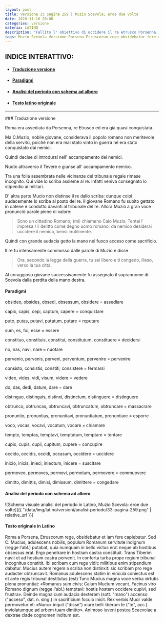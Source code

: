 ```yaml
---
layout: post
title: Versione 33 pagina 259 | Muzio Scevola; eroe due volte
date: 2020-11-16 20:00
categories: versione
materia: LATINO
description: "Fallito l' obiettivo di uccidere il re etrusco Porsenna, che assedia Roma, il giovane Muzio guadagna l' ammirazione del nemico per il coraggio con cui punisce se stesso per l' errore commesso. Versione proveniente dal libro Il mio Latino."
tags: Muzio Scevola Versione Porsena Etruscorum rege obsidebatur fere capiebatur
---
```


<div class="nottoprint" markdown="1">

## INDICE INTERATTIVO:
* #### [Traduzione versione](#tra)
* #### [Paradigmi](#par)
* #### [Analisi del periodo con schema ad albero](#ap)
* #### [Testo latino originale](#tlo)

---

</div>
### Traduzione versione <a name="tra"></a>

Roma era assediata da Porsenna, re Etrusco ed era già quasi conquistata. 

Ma C.Muzio, nobile giovane, considerava il popolo romano non meritevole della servitù, poiché non era mai stato vinto in guerra né era stato conquistato dai nemici. 

Quindi decise di introdursi nell' accampamento dei nemici.

Nuotò attraverso il Tevere e giunse all' accampamento nemico. 

Tra una folla assembrata nelle vicinanze del tribunale regale rimase incognito. 
Qui vide lo scriba assieme al re: infatti veniva consegnato lo stipendio ai militari.

D' altra parte Mucio non distinse il re dallo scriba: dunque colpì audacemente lo scriba al posto del re. Il giovane Romano fu subito gettato in catene e condotto davanti al tribunale del re. Allora Muzio a gran voce pronunciò parole piene di valore:

> Sono un cittadino Romano; (mi) chiamano Caio Muzio. Tentai l' impresa / il delitto come degno uomo romano: da nemico desiderai uccidere il nemico, bensì inutilmente. 

Quindi con grande audacia getto la mano nel fuoco acceso come sacrificio.

Il re fu intensamente commosso dalle parole di Muzio e disse 

> Ora, secondo la legge della guerra, tu sei libero e ti congedo, illeso, verso la tua città.

Al coraggioso giovane successivamente fu assegnato il soprannome di Scevola dalla perdita della mano destra.


#### Paradigmi<a name="par"></a>

obsideo, obsides, obsedi, obsessum, obsidere = assediare

capio, capis, cepi, captum, capere = conquistare

puto, putas, putavi, putatum, putare = reputare

sum, es, fui, esse = essere

constituo, constituis, constitui, constitutum, constituere = decidersi

no, nas, navi, nare = nuotare

pervenio, pervenis, perveni, perventum, pervenire = pervenire

consisto, consistis, constiti, consistere = fermarsi

video, vides, vidi, visum, videre = vedere

do, das, dedi, datum, dare = dare

distinguo, distinguis, distinxi, distinctum, distinguere = distinguere

obtrunco, obtruncas, obtruncavi, obtruncatum, obtruncare = massacrare

pronuntio, pronuntias, pronuntiavi, pronuntiatum, pronuntiare = esporre

voco, vocas, vocavi, vocatum, vocare = chiamare

tempto, temptas, temptavi, temptatum, temptare = tentare

cupio, cupis, cupii, cupitum, cupere = concupire

occido, occidis, occidi, occasum, occidere = uccidere

inicio, inicis, inieci, iniectum, inicere = suscitare

permoveo, permoves, permovi, permotum, permovere = commuovere

dimitto, dimittis, dimisi, dimissum, dimittere = congedare

#### Analisi del periodo con schema ad albero<a name="ap"></a>

![Schema visuale analisi del periodo in Latino, Muzio Scevola: eroe due volte]({{ "/data/img/latino/versioni/analisi-periodo/33-pagina-259.png" | relative_url }})

#### Testo originale in Latino<a name="tlo"></a>

Roma a Porsena, Etruscorum rege, obsidebatur et iam fere capiebatur. Sed C. Mucius, adulescens nobilis, populum Romanum servitute indignum (regge l'abl.) putabat, quia numquam in bello victus erat neque ab hostibus obsessus erat. Ergo penetrare in hostium castra constituit. Trans Tiberim navit et ad hostium castra pervenit. In conferta turba prope regium tribunal incognitus constitit. Ibi scribam cum rege vidit: militibus enim stipendium dabatur. Mucius autem regem a scriba non distinxit: sic scribam pro rege audacter obtruncavit. Romanus adulescens statim in vincula coniectus est et ante regis tribunal destitutus (est) Tunc Mucius magna voce verba virtutis plena pronuntiat: «Romanus sum civis; Caium Mucium vocant. Facinus viro Romano dignum (regge l'abl.) temptavi: hostis hostem occidere cupivi, sed frustra». Deinde magna cum audacia dexteram (sott. "mano") accenso ("acceso", dat. n. sing.) in sacrificium foculo inicit. Rex verbis Mucii valde permovetur et: «Nunc» inquit ("disse") «iure belli liberum te ("te", acc.) inviolatumque ad urbem tuam dimitto». Animoso iuveni postea Scaevolae a dextrae clade cognomen inditum est.
